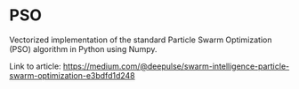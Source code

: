 # PSO

Vectorized implementation of the standard Particle Swarm Optimization (PSO) algorithm in Python using Numpy.

Link to article: https://medium.com/@deepulse/swarm-intelligence-particle-swarm-optimization-e3bdfd1d248
